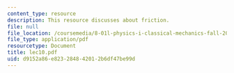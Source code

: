 ```yaml
---
content_type: resource
description: This resource discusses about friction.
file: null
file_location: /coursemedia/8-01l-physics-i-classical-mechanics-fall-2005/d9152a86e823284842012b6df47be99d_lec10.pdf
file_type: application/pdf
resourcetype: Document
title: lec10.pdf
uid: d9152a86-e823-2848-4201-2b6df47be99d
---
```

